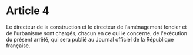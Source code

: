 # Article 4

Le directeur de la construction et le directeur de l'aménagement foncier et de l'urbanisme sont chargés, chacun en ce qui le concerne, de l'exécution du présent arrêté, qui sera publié au Journal officiel de la République française.
